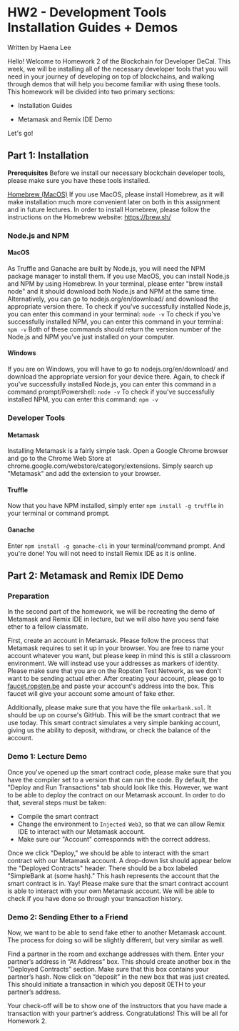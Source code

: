 # HW2 - Development Tools Installation Guides + Demos

Written by Haena Lee

Hello! Welcome to Homework 2 of the Blockchain for Developer DeCal. This week, we will be installing all of the necessary developer tools that you will need in your journey of developing on top of blockchains, and walking through demos that will help you become familiar with using these tools. This homework will be divided into two primary sections:

* Installation Guides

* Metamask and Remix IDE Demo

Let's go! 

## Part 1: Installation

**Prerequisites**
Before we install our necessary blockchain developer tools, please make sure you have these tools installed.

<u>Homebrew (MacOS)</u>
If you use MacOS, please install Homebrew, as it will make installation much more convenient later on both in this assignment and in future lectures. In order to install Homebrew, please follow the instructions on the Homebrew website: https://brew.sh/



### Node.js and NPM

#### MacOS
As Truffle and Ganache are built by Node.js, you will need the NPM package manager to install them. 
If you use MacOS, you can install Node.js and NPM by using Homebrew. In your terminal, please enter "brew install node" and it should download both Node.js and NPM at the same time. 
Alternatively, you can go to nodejs.org/en/download/ and download the appropriate version there.
To check if you've successfully installed Node.js, you can enter this command in your terminal: `node -v`
To check if you've successfully installed NPM, you can enter this command in your terminal: `npm -v`
Both of these commands should return the version number of the Node.js and NPM you've just installed on your computer.

#### Windows

If you are on Windows, you will have to go to nodejs.org/en/download/ and download the appropriate version for your device there. 
Again, to check if you've successfully installed Node.js, you can enter this command in a command prompt/Powershell: `node -v`
To check if you've successfully installed NPM, you can enter this command: `npm -v`



### Developer Tools

#### Metamask

Installing Metamask is a fairly simple task. Open a Google Chrome browser and go to the Chrome Web Store at chrome.google.com/webstore/category/extensions. Simply search up "Metamask" and add the extension to your browser.

#### Truffle

Now that you have NPM installed, simply enter `npm install -g truffle` in your terminal or command prompt.

#### Ganache

Enter `npm install -g ganache-cli` in your terminal/command prompt.
And you're done! You will not need to install Remix IDE as it is online.

## Part 2: Metamask and Remix IDE Demo

### Preparation
In the second part of the homework, we will be recreating the demo of Metamask and Remix IDE in lecture, but we will also have you send fake ether to a fellow classmate. 

First, create an account in Metamask. Please follow the process that Metamask requires to set it up in your browser. You are free to name your account whatever you want, but please keep in mind this is still a classroom environment. We will instead use your addresses as markers of identity. Please make sure that you are on the Ropsten Test Network, as we don't want to be sending actual ether. 
After creating your account, please go to [faucet.ropsten.be](https://faucet.ropsten.be/) and paste your account's address into the box. This faucet will give your account some amount of fake ether.

Additionally, please make sure that you have the file `omkarbank.sol`. It should be up on course's GitHub. This will be the smart contract that we use today. This smart contract simulates a very simple banking account, giving us the ability to deposit, withdraw, or check the balance of the account. 

### Demo 1: Lecture Demo

Once you've opened up the smart contract code, please make sure that you have the compiler set to a version that can run the code. 
By default, the "Deploy and Run Transactions" tab should look like this. However, we want to be able to deploy the contract on our Metamask account. In order to do that, several steps must be taken:

* Compile the smart contract
* Change the environment to `Injected Web3`, so that we can allow Remix IDE to interact with our Metamask account.
* Make sure our "Account" corresponnds with the correct address.

Once we click "Deploy," we should be able to interact with the smart contract with our Metamask account. A drop-down list should appear below the "Deployed Contracts" header. There should be a box labeled "SimpleBank at (some hash)." This hash represents the account that the smart contract is in. Yay! Please make sure that the smart contract account is able to interact with your own Metamask account. We will be able to check if you have done so through your transaction history.



### Demo 2: Sending Ether to a Friend

Now, we want to be able to send fake ether to another Metamask account. The process for doing so will be slightly different, but very similar as well. 

Find a partner in the room and exchange addresses with them. Enter your partner’s address in “At Address” box. This should create another box in the “Deployed Contracts” section. Make sure that this box contains your partner’s hash. Now click on “deposit” in the new box that was just created. This should initiate a transaction in which you deposit 0ETH to your partner’s address. 

Your check-off will be to show one of the instructors that you have made a transaction with your partner’s address. Congratulations! This will be all for Homework 2.